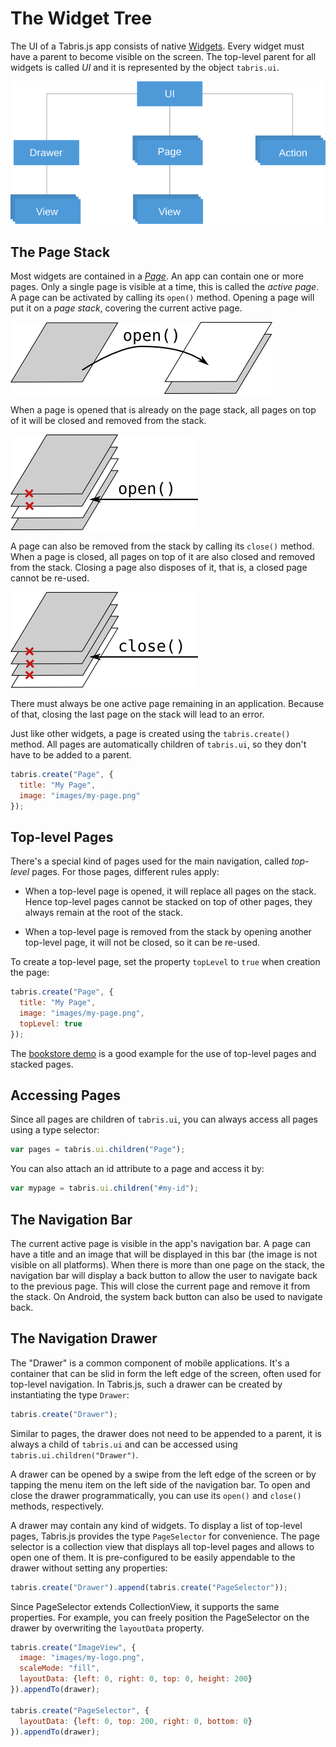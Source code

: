# The Widget Tree

The UI of a Tabris.js app consists of native [Widgets](widget-basics.md). Every widget must have a parent to become visible on the screen. The top-level parent for all widgets is called *UI* and it is represented by the object `tabris.ui`.

![The Widget Tree](img/widget-tree.png)

## The Page Stack

Most widgets are contained in a [*Page*](api/Page.md). An app can contain one or more pages. Only a single page is visible at a time, this is called the *active page*. A page can be activated by calling its `open()` method. Opening a page will put it on a *page stack*, covering the current active page.

![Opening a page](img/page-open.png)

When a page is opened that is already on the page stack, all pages on top of it will be closed and removed from the stack.

![Opening a page on the stack](img/page-open-stacked.png)

A page can also be removed from the stack by calling its `close()` method. When a page is closed, all pages on top of it are also closed and removed from the stack. Closing a page also disposes of it, that is, a closed page cannot be re-used.

![Closing a page on the stack](img/page-close.png)

There must always be one active page remaining in an application. Because of that, closing the last page on the stack will lead to an error.

Just like other widgets, a page is created using the `tabris.create()` method. All pages are automatically children of `tabris.ui`, so they don't have to be added to a parent.

```js
tabris.create("Page", {
  title: "My Page",
  image: "images/my-page.png"
});
```

## Top-level Pages

There's a special kind of pages used for the main navigation, called *top-level* pages. For those pages, different rules apply:

* When a top-level page is opened, it will replace all pages on the stack. Hence top-level pages cannot be stacked on top of other pages, they always remain at the root of the stack.

* When a top-level page is removed from the stack by opening another top-level page, it will not be closed, so it can be re-used.

To create a top-level page, set the property `topLevel` to `true` when creation the page:

```js
tabris.create("Page", {
  title: "My Page",
  image: "images/my-page.png",
  topLevel: true
});
```

The [bookstore demo](https://github.com/eclipsesource/tabris-js/tree/master/examples/bookstore) is a good example for the use of top-level pages and stacked pages.

## Accessing Pages

Since all pages are children of `tabris.ui`, you can always access all pages using a type selector:

```js
var pages = tabris.ui.children("Page");
```

You can also attach an id attribute to a page and access it by:

```js
var mypage = tabris.ui.children("#my-id");
```

## The Navigation Bar

The current active page is visible in the app's navigation bar. A page can have a title and an image that will be displayed in this bar (the image is not visible on all platforms). When there is more than one page on the stack, the navigation bar will display a back button to allow the user to navigate back to the previous page. This will close the current page and remove it from the stack. On Android, the system back button can also be used to navigate back.

## The Navigation Drawer

The "Drawer" is a common component of mobile applications. It's a container that can be slid in form the left edge of the screen, often used for top-level navigation. In Tabris.js, such a drawer can be created by instantiating the type `Drawer`:

```js
tabris.create("Drawer");
```

Similar to pages, the drawer does not need to be appended to a parent, it is always a child of `tabris.ui` and can be accessed using `tabris.ui.children("Drawer")`.

A drawer can be opened by a swipe from the left edge of the screen or by tapping the menu item on the left side of the navigation bar. To open and close the drawer programmatically, you can use its `open()` and `close()` methods, respectively.

A drawer may contain any kind of widgets. To display a list of top-level pages, Tabris.js provides the type `PageSelector` for convenience. The page selector is a collection view that displays all top-level pages and allows to open one of them. It is pre-configured to be easily appendable to the drawer without setting any properties:

```js
tabris.create("Drawer").append(tabris.create("PageSelector"));
```

Since PageSelector extends CollectionView, it supports the same properties. For example, you can freely position the PageSelector on the drawer by overwriting the `layoutData` property.

```js
tabris.create("ImageView", {
  image: "images/my-logo.png",
  scaleMode: "fill",
  layoutData: {left: 0, right: 0, top: 0, height: 200}
}).appendTo(drawer);

tabris.create("PageSelector", {
  layoutData: {left: 0, top: 200, right: 0, bottom: 0}
}).appendTo(drawer);
```
